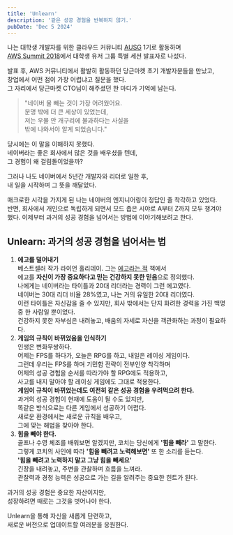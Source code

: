```yaml
---
title: 'Unlearn'
description: '같은 성공 경험을 반복하지 않기.'
pubDate: 'Dec 5 2024'
---
```


나는 대학생 개발자를 위한 클라우드 커뮤니티 [AUSG](https://ausg.me/) 1기로 활동하며  
[AWS Summit 2018](https://aws.amazon.com/ko/summits/seoul/agenda/)에서 대학생 유저 그룹 특별 세션 발표자로 나섰다.  

발표 후, AWS 커뮤니티에서 활발히 활동하던 당근마켓 초기 개발자분들을 만났고,  
창업에서 어떤 점이 가장 어렵냐고 질문을 했다.  
그 자리에서 당근마켓 CTO님이 해주셨던 한 마디가 기억에 남는다.

> "네이버 물 빼는 것이 가장 어려웠어요.   
> 분명 밖에 더 큰 세상이 있었는데,   
> 저는 우물 안 개구리에 불과하다는 사실을  
> 밖에 나와서야 알게 되었습니다."

당시에는 이 말을 이해하지 못했다.  
네이버라는 좋은 회사에서 많은 것을 배우셨을 텐데,   
그 경험이 왜 걸림돌이었을까?

그러나 나도 네이버에서 5년간 개발자와 리더로 일한 후,   
내 일을 시작하며 그 뜻을 깨달았다.

매크로한 시각을 가지게 된 나는 네이버의 엔지니어링이 정답인 줄 착각하고 있었다.  
반면, 회사에서 개인으로 독립하게 되면서 모드 좁은 시야로 A부터 Z까지 모두 챙겨야 했다.
이제부터 과거의 성공 경험을 넘어서는 방법에 이야기해보려고 한다.

## Unlearn: 과거의 성공 경험을 넘어서는 법
1. **에고를 덜어내기**  
   베스트셀러 작가 라이언 홀리데이. 
   그는 [에고라는 적](https://product.kyobobook.co.kr/detail/S000001029288) 책에서   
   에고를 **자신이 가장 중요하다고 믿는 건강하지 못한 믿음**으로 정의했다.   
   나에게는 네이버라는 타이틀과 20대 리더라는 경력이 그런 에고였다.  
   네이버는 30대 리더 비율 28%였고, 나는 거의 유일한 20대 리더였다.  
   이런 타이틀은 자신감을 줄 수 있지만, 회사 밖에서는 단지 화려한 경력을 가진 백명 중 한 사람일 뿐이었다.  
   건강하지 못한 자부심은 내려놓고, 배움의 자세로 자신을 객관화하는 과정이 필요하다.  
2. **게임의 규칙이 바뀌었음을 인식하기**  
   인생은 변화무쌍하다.  
   어제는 FPS를 하다가, 오늘은 RPG를 하고, 내일은 레이싱 게임이다.  
   그런데 우리는 FPS를 하며 기민함 전략이 전부인양 착각하며  
   어제의 성공 경험을 순서를 따라가야 할 RPG에도 적용하고,  
   사고를 내지 말아야 할 레이싱 게임에도 그대로 적용한다.  
   **게임이 규칙이 바뀌었는데도 여전히 같은 성공 경험을 우려먹으려 한다.**  
   과거의 성공 경험이 현재에 도움이 될 수도 있지만,     
   똑같은 방식으로는 다른 게임에서 성공하기 어렵다.   
   새로운 환경에서는 새로운 규칙을 배우고,   
   그에 맞는 해법을 찾아야 한다.
3. **힘을 빼야 한다.**  
   골프나 수영 체조를 배워보면 알겠지만, 코치는 당신에게 **'힘을 빼라'** 고 말한다.  
   그렇게 코치의 사인에 따라 **'힘을 빼려고 노력해보면'** 또 한 소리를 듣는다.  
   **'힘을 빼려고 노력하지 말고 그냥 힘을 빼세요'**  
   긴장을 내려놓고, 주변을 관찰하며 흐름을 느껴라.  
   관찰력과 경청 능력은 성공으로 가는 길을 알려주는 중요한 힌트가 된다.

과거의 성공 경험은 중요한 자산이지만,   
성장하려면 때로는 그것을 벗어나야 한다.   

Unlearn을 통해 자신을 새롭게 단련하고,   
새로운 버전으로 업데이트할 여러분을 응원한다.